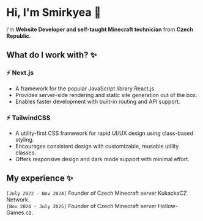 
# Hi, I'm Smirkyea 👋

I'm **Website Developer and self-taught Minecraft technician** from **Czech Republic**.

## What do I work with? ✨

### ⚡ Next.js
*  A framework for the popular JavaScript library React.js.
*  Provides server-side rendering and static site generation out of the box.
*  Enables faster development with built-in routing and API support.

### ⚡ TailwindCSS
*  A utility-first CSS framework for rapid UI/UX design using class-based styling.
*  Encourages consistent design with customizable, reusable utility classes.
*  Offers responsive design and dark mode support with minimal effort.

## My experience ✨

```[July 2022 - Nov 2024]``` Founder of Czech Minecraft server KukackaCZ Network.<br/>
```[Nov 2024 - July 2025]``` Founder of Czech Minecraft server Hollow-Games.cz.
